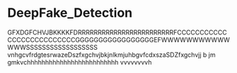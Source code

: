 ﻿# DeepFake_Detection
GFXDGFCHVJBKKKKFDRRRRRRRRRRRRRRRRRRRRRRRRFCCCCCCCCCCCCCCCCCCCCCCCCCCGGGGGGGGGGGGGGGGGEFWWWWWWWWWWWWWWSSSSSSSSSSSSSSSSSS
 vnhgcvfrdgtesrwazeDszfxgchvjbkjnlkmjuhbgvfcdxszaSDZfxgchvjj
b jm gmkvchhhhhhhhhhhhhhhhhhhhhhhhh vvvvvvvvh
